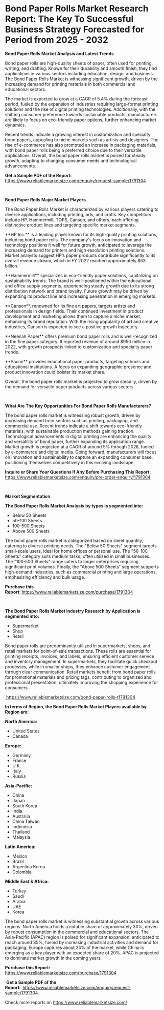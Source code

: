 <p><h1>Bond Paper Rolls Market Research Report: The Key To Successful Business Strategy Forecasted for Period from 2025 - 2032</h1></p><p><strong>Bond Paper Rolls Market Analysis and Latest Trends</strong></p>
<p><p>Bond paper rolls are high-quality sheets of paper, often used for printing, writing, and drafting. Known for their durability and smooth finish, they find applications in various sectors including education, design, and business. The Bond Paper Rolls Market is witnessing significant growth, driven by the increasing demand for printing materials in both commercial and educational sectors.</p><p>The market is expected to grow at a CAGR of 5.4% during the forecast period, fueled by the expansion of industries requiring large-format printing solutions and the rise of digital printing technologies. Additionally, with the shifting consumer preference towards sustainable products, manufacturers are likely to focus on eco-friendly paper options, further enhancing market dynamics. </p><p>Recent trends indicate a growing interest in customization and specialty bond papers, appealing to niche markets such as artists and designers. The rise of e-commerce has also prompted an increase in packaging materials, with bond paper rolls being a preferred choice due to their versatile applications. Overall, the bond paper rolls market is poised for steady growth, adapting to changing consumer needs and technological advancements.</p></p>
<p><strong>Get a Sample PDF of the Report:&nbsp;</strong> <a href="https://www.reliablemarketsize.com/enquiry/request-sample/1791304?utm_campaign=1836&utm_medium=2&utm_source=Github&utm_content=ia&utm_term=06022025&utm_id=bond-paper-rolls">https://www.reliablemarketsize.com/enquiry/request-sample/1791304</a></p>
<p>&nbsp;</p>
<p><strong>Bond Paper Rolls Major Market Players</strong></p>
<p><p>The Bond Paper Rolls Market is characterized by various players catering to diverse applications, including printing, arts, and crafts. Key competitors include HP, Hammermill, TOPS, Canson, and others, each offering distinctive product lines and targeting specific market segments.</p><p>**HP Inc.** is a leading player known for its high-quality printing solutions, including bond paper rolls. The company's focus on innovation and technology positions it well for future growth, anticipated to leverage the increasing demand for printers and high-resolution printing solutions. Market analysts suggest HP’s paper products contribute significantly to its overall revenue stream, which in FY 2022 reached approximately $63 billion.</p><p>**Hammermill** specializes in eco-friendly paper solutions, capitalizing on sustainability trends. The brand is well-positioned within the educational and office supply segments, experiencing steady growth due to its strong distribution network and brand loyalty. Future growth may be driven by expanding its product line and increasing penetration in emerging markets.</p><p>**Canson**, renowned for its fine art papers, targets artists and professionals in design fields. Their continued investment in product development and marketing allows them to capture a niche market, enhancing its brand reputation. With the rising popularity of art and creative industries, Canson is expected to see a positive growth trajectory.</p><p>**Neenah Paper** offers premium bond paper rolls and is well-recognized in the fine paper category. It reported revenue of around $950 million in 2022, with growth prospects linked to customization and specialty paper trends.</p><p>**Pacon** provides educational paper products, targeting schools and educational institutions. A focus on expanding geographic presence and product innovation could bolster its market share.</p><p>Overall, the bond paper rolls market is projected to grow steadily, driven by the demand for versatile paper products across various sectors.</p></p>
<p>&nbsp;</p>
<p><strong>What Are The Key Opportunities For Bond Paper Rolls Manufacturers?</strong></p>
<p><p>The bond paper rolls market is witnessing robust growth, driven by increasing demand from sectors such as printing, packaging, and commercial use. Recent trends indicate a shift towards eco-friendly materials, with sustainable production methods gaining traction. Technological advancements in digital printing are enhancing the quality and versatility of bond paper, further expanding its application range. Market growth is projected at a CAGR of around 5% through 2028, fueled by e-commerce and digital media. Going forward, manufacturers will focus on innovation and sustainability to capture an expanding consumer base, positioning themselves competitively in this evolving landscape.</p></p>
<p><strong>Inquire or Share Your Questions If Any Before Purchasing This Report:</strong> <a href="https://www.reliablemarketsize.com/enquiry/pre-order-enquiry/1791304?utm_campaign=1836&utm_medium=2&utm_source=Github&utm_content=ia&utm_term=06022025&utm_id=bond-paper-rolls">https://www.reliablemarketsize.com/enquiry/pre-order-enquiry/1791304</a></p>
<p>&nbsp;</p>
<p><strong>Market Segmentation</strong></p>
<p><strong>The Bond Paper Rolls Market Analysis by types is segmented into:</strong></p>
<p><ul><li>Below 50 Sheets</li><li>50-100 Sheets</li><li>100-500 Sheets</li><li>Above 500 Sheets</li></ul></p>
<p><p>The bond paper rolls market is categorized based on sheet quantity, catering to diverse printing needs. The "Below 50 Sheets" segment targets small-scale users, ideal for home offices or personal use. The "50-100 Sheets" category suits medium tasks, often utilized in small businesses. The "100-500 Sheets" range caters to larger enterprises requiring significant print volumes. Finally, the "Above 500 Sheets" segment supports high-demand industries, such as commercial printing and large operations, emphasizing efficiency and bulk usage.</p></p>
<p><strong>Purchase this Report:&nbsp;</strong><a href="https://www.reliablemarketsize.com/purchase/1791304?utm_campaign=1836&utm_medium=2&utm_source=Github&utm_content=ia&utm_term=06022025&utm_id=bond-paper-rolls">https://www.reliablemarketsize.com/purchase/1791304</a></p>
<p>&nbsp;</p>
<p><strong>The Bond Paper Rolls Market Industry Research by Application is segmented into:</strong></p>
<p><ul><li>Supermarket</li><li>Shop</li><li>Retail</li></ul></p>
<p><p>Bond paper rolls are predominantly utilized in supermarkets, shops, and retail markets for point-of-sale transactions. These rolls are essential for printing receipts, invoices, and labels, ensuring efficient customer service and inventory management. In supermarkets, they facilitate quick checkout processes, while in smaller shops, they enhance customer engagement through clear communication. Retail markets benefit from bond paper rolls for promotional materials and pricing tags, contributing to organized and professional presentation, ultimately improving the shopping experience for consumers.</p></p>
<p><a href="https://www.reliablemarketsize.com/bond-paper-rolls-r1791304?utm_campaign=1836&utm_medium=2&utm_source=Github&utm_content=ia&utm_term=06022025&utm_id=bond-paper-rolls">&nbsp;https://www.reliablemarketsize.com/bond-paper-rolls-r1791304</a></p>
<p><strong>In terms of Region, the Bond Paper Rolls Market Players available by Region are:</strong></p>
<p>
    <p> <strong> North America: </strong>
        <ul>
            <li>United States</li>
            <li>Canada</li>
        </ul>
        </p> 
    <p> <strong> Europe: </strong>
        <ul>
            <li>Germany</li>
            <li>France</li>
            <li>U.K.</li>
            <li>Italy</li>
            <li>Russia</li>
        </ul>
        </p> 
    <p> <strong> Asia-Pacific: </strong>
        <ul>
            <li>China</li>
            <li>Japan</li>
            <li>South Korea</li>
            <li>India</li>
            <li>Australia</li>
            <li>China Taiwan</li>
            <li>Indonesia</li>
            <li>Thailand</li>
            <li>Malaysia</li>
        </ul>
        </p> 
    <p> <strong> Latin America: </strong>
        <ul>
            <li>Mexico</li>
            <li>Brazil</li>
            <li>Argentina Korea</li>
            <li>Colombia</li>
        </ul>
        </p> 
    <p> <strong> Middle East & Africa: </strong>
        <ul>
            <li>Turkey</li>
            <li>Saudi</li>
            <li>Arabia</li>
            <li>UAE</li>
            <li>Korea</li>
        </ul>
    </p>
    </p>
<p><p>The bond paper rolls market is witnessing substantial growth across various regions. North America holds a notable share of approximately 30%, driven by robust consumption in the commercial and educational sectors. The Asia-Pacific (APAC) region is poised for significant expansion, anticipated to reach around 35%, fueled by increasing industrial activities and demand for packaging. Europe captures about 25% of the market, while China is emerging as a key player with an expected share of 20%. APAC is projected to dominate market growth in the coming years.</p></p>
<p><strong>Purchase this Report: </strong><a href="https://www.reliablemarketsize.com/purchase/1791304?utm_campaign=1836&utm_medium=2&utm_source=Github&utm_content=ia&utm_term=06022025&utm_id=bond-paper-rolls">https://www.reliablemarketsize.com/purchase/1791304</a></p>
<p>&nbsp;<strong>Get a Sample PDF of the Report:&nbsp;&nbsp;</strong><a href="https://www.reliablemarketsize.com/enquiry/request-sample/1791304?utm_campaign=1836&utm_medium=2&utm_source=Github&utm_content=ia&utm_term=06022025&utm_id=bond-paper-rolls">https://www.reliablemarketsize.com/enquiry/request-sample/1791304</a></p>
<p><strong></strong></p>
<p>Check more reports on <a href="https://www.reliablemarketsize.com/?utm_campaign=1836&utm_medium=2&utm_source=Github&utm_content=ia&utm_term=06022025&utm_id=bond-paper-rolls">https://www.reliablemarketsize.com/</a></p>